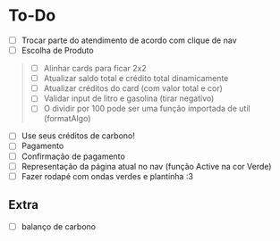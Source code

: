 # To-Do

- [ ] Trocar parte do atendimento de acordo com clique de nav
- [ ] Escolha de Produto
> - [ ] Alinhar cards para ficar 2x2
> - [ ] Atualizar saldo total e crédito total dinamicamente
> - [ ] Atualizar créditos do card (com valor total e cor)
> - [ ] Validar input de litro e gasolina (tirar negativo)
> - [ ] O dividir por 100 pode ser uma função importada de util (formatAlgo)
- [ ] Use seus créditos de carbono!
- [ ] Pagamento
- [ ] Confirmação de pagamento
- [ ] Representação da página atual no nav (função Active na cor Verde)
- [ ] Fazer rodapé com ondas verdes e plantinha :3

## Extra

- [ ] balanço de carbono